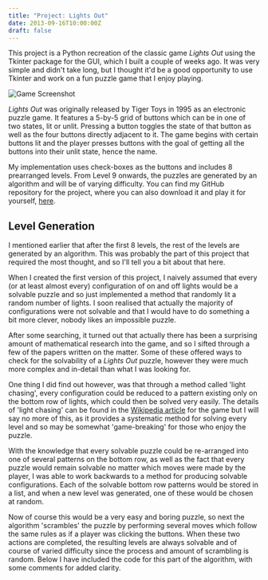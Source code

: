 ```yaml
---
title: "Project: Lights Out"
date: 2013-09-16T10:00:00Z
draft: false
---
```


This project is a Python recreation of the classic game *Lights Out* using the Tkinter package for the GUI, which I built a couple of weeks ago. It was very simple and didn't take long, but I thought it'd be a good opportunity to use Tkinter and work on a fun puzzle game that I enjoy playing.

![Game Screenshot](http://img585.imageshack.us/img585/9475/hqna.png)

*Lights Out* was originally released by Tiger Toys in 1995 as an electronic puzzle game. It features a 5-by-5 grid of buttons which can be in one of two states, lit or unlit. Pressing a button toggles the state of that button as well as the four buttons directly adjacent to it. The game begins with certain buttons lit and the player presses buttons with the goal of getting all the buttons into their unlit state, hence the name.

My implementation uses check-boxes as the buttons and includes 8 prearranged levels. From Level 9 onwards, the puzzles are generated by an algorithm and will be of varying difficulty. You can find my GitHub repository for the project, where you can also download it and play it for yourself, [here](https://github.com/Sean-Duffy/lights-out).

Level Generation
----------------
I mentioned earlier that after the first 8 levels, the rest of the levels are generated by an algorithm. This was probably the part of this project that required the most thought, and so I'll tell you a bit about that here.

When I created the first version of this project, I naively assumed that every (or at least almost every) configuration of on and off lights would be a solvable puzzle and so just implemented a method that randomly lit a random number of lights. I soon realised that actually the majority of configurations were not solvable and that I would have to do something a bit more clever, nobody likes an impossible puzzle.

After some searching, it turned out that actually there has been a surprising amount of mathematical research into the game, and so I sifted through a few of the papers written on the matter. Some of these offered ways to check for the solvability of a *Lights Out* puzzle, however they were much more complex and in-detail than what I was looking for.

One thing I did find out however, was that through a method called 'light chasing', every configuration could be reduced to a pattern existing only on the bottom row of lights, which could then be solved very easily. The details of 'light chasing' can be found in the [Wikipedia article](http://en.wikipedia.org/wiki/Lights_Out_(game)#Light_chasing) for the game but I will say no more of this, as it provides a systematic method for solving every level and so may be somewhat 'game-breaking' for those who enjoy the puzzle.

With the knowledge that every solvable puzzle could be re-arranged into one of several patterns on the bottom row, as well as the fact that every puzzle would remain solvable no matter which moves were made by the player, I was able to work backwards to a method for producing solvable configurations. Each of the solvable bottom row patterns would be stored in a list, and when a new level was generated, one of these would be chosen at random. 

Now of course this would be a very easy and boring puzzle, so next the algorithm 'scrambles' the puzzle by performing several moves which follow the same rules as if a player was clicking the buttons. When these two actions are completed, the resulting levels are always solvable and of course of varied difficulty since the process and amount of scrambling is random. Below I have included the code for this part of the algorithm, with some comments for added clarity.

<script src="https://gist.github.com/sean-duffy/fae891950cf9fed11022.js"></script>
